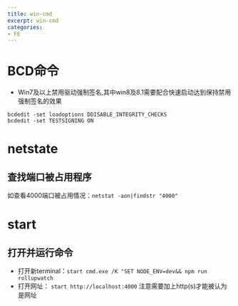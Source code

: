 ```yaml
---
title: win-cmd
excerpt: win-cmd
categories: 
- FE
---
```


# BCD命令
* Win7及以上禁用驱动强制签名,其中win8及8.1需要配合快速启动达到保持禁用强制签名的效果
```
bcdedit -set loadoptions DDISABLE_INTEGRITY_CHECKS
bcdedit -set TESTSIGNING ON
```
# netstate
## 查找端口被占用程序
如查看4000端口被占用情况：`netstat -aon|findstr "4000"`

# start
## 打开并运行命令
- 打开新terminal：`start cmd.exe /K "SET NODE_ENV=dev&& npm run rollupwatch`
- 打开网址： `start http://localhost:4000` 注意需要加上http(s)才能被认为是网址
